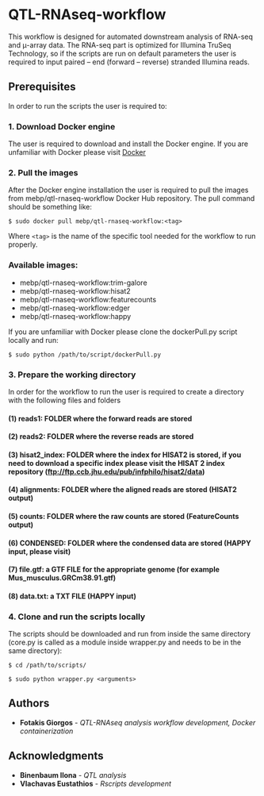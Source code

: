 # QTL-RNAseq-workflow

This workflow is designed for automated downstream analysis of RNA-seq and μ-array data. The RNA-seq part is optimized for Illumina TruSeq Technology, so if the scripts are run on default parameters the user is required to input paired – end (forward – reverse) stranded Illumina reads.

## Prerequisites

In order to run the scripts the user is required to:

### 1. Download Docker engine
The user is required to download and install the Docker engine. If you are unfamiliar with Docker please visit [Docker](https://docs.docker.com/install/)

### 2. Pull the images
After the Docker engine installation the user is required to pull the images from mebp/qtl-rnaseq-workflow Docker Hub repository. The pull command should be something like:
```
$ sudo docker pull mebp/qtl-rnaseq-workflow:<tag>
```
Where `<tag>` is the name of the specific tool needed for the workflow to run properly.

### Available images:
* mebp/qtl-rnaseq-workflow:trim-galore
* mebp/qtl-rnaseq-workflow:hisat2
* mebp/qtl-rnaseq-workflow:featurecounts
* mebp/qtl-rnaseq-workflow:edger
* mebp/qtl-rnaseq-workflow:happy


If you are unfamiliar with Docker please clone the dockerPull.py script locally and run:

```
$ sudo python /path/to/script/dockerPull.py
```

### 3. Prepare the working directory
In order for the workflow to run the user is required to create a directory with the following files and folders

#### (1) reads1: FOLDER where the forward reads are stored
#### (2) reads2: FOLDER where the reverse reads are stored
#### (3) hisat2_index:  FOLDER where the index for HISAT2 is stored, if you need to download a specific index please visit the HISAT 2 index repository (ftp://ftp.ccb.jhu.edu/pub/infphilo/hisat2/data)
#### (4) alignments: FOLDER where the aligned reads are stored (HISAT2 output)
#### (5) counts: FOLDER where the raw counts are stored (FeatureCounts output)
#### (6) CONDENSED: FOLDER where the condensed data are stored (HAPPY input, please visit)
#### (7) file.gtf: a GTF FILE for the appropriate genome (for example Mus_musculus.GRCm38.91.gtf)
#### (8) data.txt: a TXT FILE (HAPPY input)

### 4. Clone and run the scripts locally
The scripts should be downloaded and run from inside the same directory (core.py is called as a module inside wrapper.py and needs to be in the same directory):
```
$ cd /path/to/scripts/

$ sudo python wrapper.py <arguments>
```

## Authors

* **Fotakis Giorgos** - *QTL-RNAseq analysis workflow development, Docker containerization*

## Acknowledgments

* **Binenbaum Ilona** - *QTL analysis*
* **Vlachavas Eustathios** - *Rscripts development*
